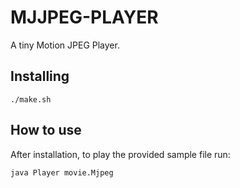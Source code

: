 # MJJPEG-PLAYER

A tiny Motion JPEG Player.

## Installing

```
./make.sh
```

## How to use

After installation, to play the provided sample file run:

```
java Player movie.Mjpeg
```
